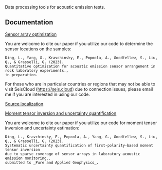Data processing tools for acoustic emission tests. 

## Documentation
<a href="https://github.com/Liang-Ding/DAE/blob/master/documentation/sensor_array_optimization.md">Sensor array optimization</a>

You are welcome to cite our paper if you utilize our code to determine the sensor locations on the samples: 
```text
Ding, L., Yang, G., Kravchinsky, E., Popoola, A., Goodfellow, S., Liu, Q., & Grasselli, G. (2023). 
Quantitative optimization for acoustic emission sensor arrangement in rock laboratory experiments., 
in preparation.
```
For those who are in particular countries or regions that may not be able to visit SeisCloud (https://seis.cloud) due to connection issues, please email me if you are interested in using our code. 

<a href="https://github.com/Liang-Ding/DAE/blob/master/documentation/localization.md">Source localization</a>


<a href="https://github.com/Liang-Ding/DAE/blob/master/documentation/mti_uncertainty.md">Moment tensor inversion and uncertainty quantification</a>

You are welcome to cite our paper if you utilize our code for moment tensor inversion and uncertainty estimation: 
```text
Ding, L., Kravchinsky, E., Popoola, A., Yang, G., Goodfellow, S., Liu, Q., & Grasselli, G. (2023). 
Systematic uncertainty quantification of first-polarity-based moment tensor inversion 
due to sparse coverage of sensor arrays in laboratory acoustic emission monitoring., 
submitted to _Pure and Applied Geophysics_.
```
